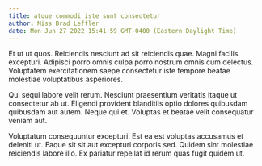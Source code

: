 ```yaml
---
title: atque commodi iste sunt consectetur
author: Miss Brad Leffler
date: Mon Jun 27 2022 15:41:59 GMT-0400 (Eastern Daylight Time)
---
```

Et ut ut quos. Reiciendis nesciunt ad sit reiciendis quae. Magni facilis excepturi. Adipisci porro omnis culpa porro nostrum omnis cum delectus. Voluptatem exercitationem saepe consectetur iste tempore beatae molestiae voluptatibus asperiores.

 Qui sequi labore velit rerum. Nesciunt praesentium veritatis itaque ut consectetur ab ut. Eligendi provident blanditiis optio dolores quibusdam quibusdam aut autem. Neque qui et. Voluptas et beatae velit consequatur veniam aut.

 Voluptatum consequuntur excepturi. Est ea est voluptas accusamus et deleniti ut. Eaque sit sit aut excepturi corporis sed. Quidem sint molestiae reiciendis labore illo. Ex pariatur repellat id rerum quas fugit quidem ut.